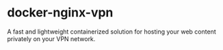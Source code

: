 # docker-nginx-vpn
A fast and lightweight containerized solution for hosting your web content privately on your VPN network.
